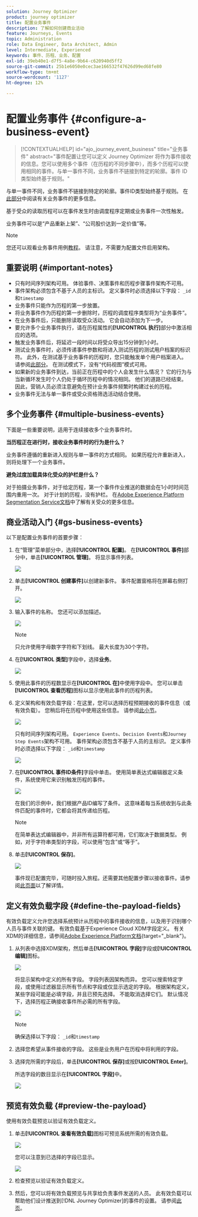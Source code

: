 ```yaml
---
solution: Journey Optimizer
product: journey optimizer
title: 配置业务事件
description: 了解如何创建商业活动
feature: Journeys, Events
topic: Administration
role: Data Engineer, Data Architect, Admin
level: Intermediate, Experienced
keywords: 事件、历程、业务、配置
exl-id: 39eb40e1-d7f5-4a8e-9b64-c620940d5ff2
source-git-commit: 25b1e6050e0cec3ae166532f47626d99ed68fe80
workflow-type: tm+mt
source-wordcount: '1127'
ht-degree: 12%

---
```


# 配置业务事件 {#configure-a-business-event}

>[!CONTEXTUALHELP]
>id="ajo_journey_event_business"
>title="业务事件"
>abstract="事件配置让您可以定义 Journey Optimizer 将作为事件接收的信息。您可以使用多个事件（在历程的不同步骤中），而多个历程可以使用相同的事件。与单一事件不同，业务事件不链接到特定的轮廓。事件 ID 类型始终基于规则。"

与单一事件不同，业务事件不链接到特定的轮廓。事件ID类型始终基于规则。 在[此部分](../event/about-events.md)中阅读有关业务事件的更多信息。

基于受众的读取历程可以在事件发生时由调度程序定期或业务事件一次性触发。

业务事件可以是“产品重新上架”、“公司股价达到一定价值”等。

>[!NOTE]
>
>您还可以观看业务事件用例[教程](https://experienceleague.adobe.com/docs/journey-optimizer-learn/tutorials/create-journeys/use-case-business-event.html)。 请注意，不需要为配置文件启用架构。

## 重要说明 {#important-notes}

* 只有时间序列架构可用。 体验事件、决策事件和历程步骤事件架构不可用。
* 事件架构必须包含不基于人员的主标识。 定义事件时必须选择以下字段： `_id`和`timestamp`
* 业务事件只能作为历程的第一步放置。
* 将业务事件作为历程的第一步删除时，历程的调度程序类型将为“业务事件”。
* 在业务事件后，只能删除读取受众活动。 它会自动添加为下一步。
* 要允许多个业务事件执行，请在历程属性的&#x200B;**[!UICONTROL 执行]**&#x200B;部分中激活相应的选项。
* 触发业务事件后，将延迟一段时间以将受众导出15分钟到1小时。
* 测试业务事件时，必须传递事件参数和将进入测试历程的测试用户档案的标识符。 此外，在测试基于业务事件的历程时，您只能触发单个用户档案进入。 请参阅[此部分](../building-journeys/testing-the-journey.md#test-business)。 在测试模式下，没有“代码视图”模式可用。
* 如果新的业务事件到达，当前正在历程中的个人会发生什么情况？ 它的行为与当新循环发生时个人仍处于循环历程中的情况相同。 他们的道路已经结束。 因此，营销人员必须注意避免在预计业务事件频繁时构建过长的历程。
* 业务事件无法与单一事件或受众资格筛选活动结合使用。

## 多个业务事件 {#multiple-business-events}

下面是一些重要说明，适用于连续接收多个业务事件时。

**当历程正在进行时，接收业务事件时的行为是什么？**

业务事件遵循的重新进入规则与单一事件的方式相同。 如果历程允许重新进入，则将处理下一个业务事件。

**避免过度加载具体化受众的护栏是什么？**

对于拍摄业务事件，对于给定历程，第一个事件作业推送的数据会在1小时时间范围内重用一次。 对于计划的历程，没有护栏。 在[Adobe Experience Platform Segmentation Service文档](https://experienceleague.adobe.com/docs/experience-platform/segmentation/home.html?lang=zh-Hans)中了解有关受众的更多信息。

## 商业活动入门 {#gs-business-events}

以下是配置业务事件的首要步骤：

1. 在“管理”菜单部分中，选择&#x200B;**[!UICONTROL 配置]**。 在&#x200B;**[!UICONTROL 事件]**&#x200B;部分中，单击&#x200B;**[!UICONTROL 管理]**。 将显示事件列表。

   ![](assets/jo-event1.png)

1. 单击&#x200B;**[!UICONTROL 创建事件]**&#x200B;以创建新事件。 事件配置窗格将在屏幕右侧打开。

   ![](assets/jo-event2.png)

1. 输入事件的名称。 您还可以添加描述。

   ![](assets/jo-event3-business.png)

   >[!NOTE]
   >
   >只允许使用字母数字字符和下划线。 最大长度为30个字符。

1. 在&#x200B;**[!UICONTROL 类型]**&#x200B;字段中，选择&#x200B;**业务**。

   ![](assets/jo-event3bis-business.png)

1. 使用此事件的历程数显示在&#x200B;**[!UICONTROL 在]**&#x200B;中使用字段中。 您可以单击&#x200B;**[!UICONTROL 查看历程]**&#x200B;图标以显示使用此事件的历程列表。

1. 定义架构和有效负载字段：在这里，您可以选择历程预期接收的事件信息（或有效负载）。 您稍后将在历程中使用这些信息。 请参阅[此小节](../event/about-creating-business.md#define-the-payload-fields)。

   ![](assets/jo-event5-business.png)

   只有时间序列架构可用。 `Experience Events`、`Decision Events`和`Journey Step Events`架构不可用。 事件架构必须包含不基于人员的主标识。 定义事件时必须选择以下字段： `_id`和`timestamp`

   ![](assets/test-profiles-4.png)

1. 在&#x200B;**[!UICONTROL 事件ID条件]**&#x200B;字段中单击。 使用简单表达式编辑器定义条件，系统使用它来识别触发历程的事件。

   ![](assets/jo-event6-business.png)

   在我们的示例中，我们根据产品ID编写了条件。 这意味着每当系统收到与此条件匹配的事件时，它都会将其传递给历程。

   >[!NOTE]
   >
   >在简单表达式编辑器中，并非所有运算符都可用，它们取决于数据类型。 例如，对于字符串类型的字段，可以使用“包含”或“等于”。

1. 单击&#x200B;**[!UICONTROL 保存]**。

   ![](assets/journey7-business.png)

   事件现已配置完毕，可随时投入旅程。还需要其他配置步骤以接收事件。请参阅[此页面](../event/additional-steps-to-send-events-to-journey.md)以了解详情。

## 定义有效负载字段 {#define-the-payload-fields}

有效负载定义允许您选择系统预计从历程中的事件接收的信息，以及用于识别哪个人员与事件关联的键。 有效负载基于Experience Cloud XDM字段定义。 有关XDM的详细信息，请参阅[Adobe Experience Platform文档](https://experienceleague.adobe.com/docs/experience-platform/xdm/home.html){target="_blank"}。

1. 从列表中选择XDM架构，然后单击&#x200B;**[!UICONTROL 字段]**&#x200B;字段或&#x200B;**[!UICONTROL 编辑]**&#x200B;图标。

   ![](assets/journey8-business.png)

   将显示架构中定义的所有字段。 字段列表因架构而异。 您可以搜索特定字段，或使用过滤器显示所有节点和字段或仅显示选定的字段。 根据架构定义，某些字段可能是必填字段，并且已预先选择。 不能取消选择它们。 默认情况下，选择历程正确接收事件所必需的所有字段。

   ![](assets/journey9-business.png)

   >[!NOTE]
   >
   > 确保选择以下字段： `_id`和`timestamp`

1. 选择您希望从事件接收的字段。 这些是业务用户在历程中将利用的字段。

1. 选择完所需的字段后，单击&#x200B;**[!UICONTROL 保存]**&#x200B;或按&#x200B;**[!UICONTROL Enter]**。

   所选字段的数目显示在&#x200B;**[!UICONTROL 字段]**&#x200B;中。

   ![](assets/journey12-business.png)

## 预览有效负载 {#preview-the-payload}

使用有效负载预览以验证有效负载定义。

1. 单击&#x200B;**[!UICONTROL 查看有效负载]**&#x200B;图标可预览系统所需的有效负载。

   ![](assets/journey13-business.png)

   您可以注意到已选择的字段已显示。

   ![](assets/journey14-business.png)

1. 检查预览以验证有效负载定义。

1. 然后，您可以将有效负载预览与共享给负责事件发送的人员。 此有效负载可以帮助他们设计推送到[!DNL Journey Optimizer]的事件的设置。 请参阅[此页](../event/additional-steps-to-send-events-to-journey.md)。
